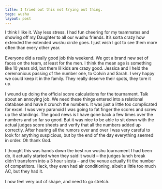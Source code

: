 ```yaml
---
title: I tried out this not trying out thing.
tags: wushu
layout: post
---
```

I think I like it.  Way less stress.  I had fun cheering for my teammates and showing off my Daughter to all our wushu friends.  It’s sorta crazy how extended the extended wushu circle goes.  I just wish I got to see them more often than every other year. <br /><br />Everyone did a really good job this weekend.  We got a brand new set of faces on the team, at least for the men. I think the mean age is something like 10 years old, but them lil kids are crazy good.  Jessica and I held the ceremonious passing of the number one, to Colvin and Sarah.  I very happy we could keep it in the family.  They really deserve their spots, they tore it up.<br /><br />I wound up doing the official score calculations for the tournament.  Talk about an annoying job.  We need these things entered into a relational database and have it crunch the numbers.  It was just a little too complicated for excel.  I was very paranoid I was going to fat finger the scores and screw up the standings.  The good news is I have gone back a few times over the numbers and so far so good.  But it was nice to be able to sit down with the actual judges score sheets and verify that all the numbers added up correctly.  After hearing all the rumors over and over I was very careful to look for anything suspicious, but by the end of the day everything seemed in order. Oh thank God.<br /><br />I thought this was hands down the best run wushu tournament I had been do, it actually started when they said it would – the judges lunch break didn’t transform into a 3 hour siesta – and the venue actually fit the number of competitors.  Heck, they even had air conditioning, albeit a little too much AC, but they had it.<br /><br />I now feel very out of shape, and need to go stretch.
